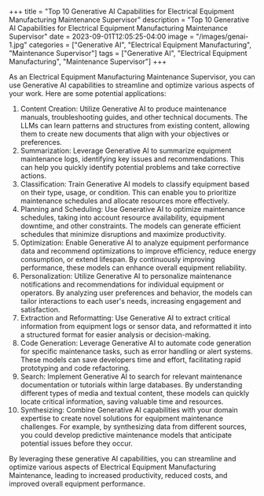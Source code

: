 +++
title = "Top 10 Generative AI Capabilities for Electrical Equipment Manufacturing Maintenance Supervisor"
description = "Top 10 Generative AI Capabilities for Electrical Equipment Manufacturing Maintenance Supervisor"
date = 2023-09-01T12:05:25-04:00
image = "/images/genai-1.jpg"
categories = ["Generative AI", "Electrical Equipment Manufacturing", "Maintenance Supervisor"]
tags = ["Generative AI", "Electrical Equipment Manufacturing", "Maintenance Supervisor"]
+++

As an Electrical Equipment Manufacturing Maintenance Supervisor, you can use Generative AI capabilities to streamline and optimize various aspects of your work. Here are some potential applications:

1. Content Creation: Utilize Generative AI to produce maintenance manuals, troubleshooting guides, and other technical documents. The LLMs can learn patterns and structures from existing content, allowing them to create new documents that align with your objectives or preferences.
2. Summarization: Leverage Generative AI to summarize equipment maintenance logs, identifying key issues and recommendations. This can help you quickly identify potential problems and take corrective actions.
3. Classification: Train Generative AI models to classify equipment based on their type, usage, or condition. This can enable you to prioritize maintenance schedules and allocate resources more effectively.
4. Planning and Scheduling: Use Generative AI to optimize maintenance schedules, taking into account resource availability, equipment downtime, and other constraints. The models can generate efficient schedules that minimize disruptions and maximize productivity.
5. Optimization: Enable Generative AI to analyze equipment performance data and recommend optimizations to improve efficiency, reduce energy consumption, or extend lifespan. By continuously improving performance, these models can enhance overall equipment reliability.
6. Personalization: Utilize Generative AI to personalize maintenance notifications and recommendations for individual equipment or operators. By analyzing user preferences and behavior, the models can tailor interactions to each user's needs, increasing engagement and satisfaction.
7. Extraction and Reformatting: Use Generative AI to extract critical information from equipment logs or sensor data, and reformatted it into a structured format for easier analysis or decision-making.
8. Code Generation: Leverage Generative AI to automate code generation for specific maintenance tasks, such as error handling or alert systems. These models can save developers time and effort, facilitating rapid prototyping and code refactoring.
9. Search: Implement Generative AI to search for relevant maintenance documentation or tutorials within large databases. By understanding different types of media and textual content, these models can quickly locate critical information, saving valuable time and resources.
10. Synthesizing: Combine Generative AI capabilities with your domain expertise to create novel solutions for equipment maintenance challenges. For example, by synthesizing data from different sources, you could develop predictive maintenance models that anticipate potential issues before they occur.

By leveraging these generative AI capabilities, you can streamline and optimize various aspects of Electrical Equipment Manufacturing Maintenance, leading to increased productivity, reduced costs, and improved overall equipment performance.